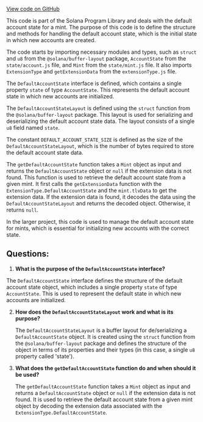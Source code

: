 [View code on GitHub](https://github.com/solana-labs/solana-program-library/token/js/src/extensions/defaultAccountState/state.ts)

This code is part of the Solana Program Library and deals with the default account state for a mint. The purpose of this code is to define the structure and methods for handling the default account state, which is the initial state in which new accounts are created.

The code starts by importing necessary modules and types, such as `struct` and `u8` from the `@solana/buffer-layout` package, `AccountState` from the `state/account.js` file, and `Mint` from the `state/mint.js` file. It also imports `ExtensionType` and `getExtensionData` from the `extensionType.js` file.

The `DefaultAccountState` interface is defined, which contains a single property `state` of type `AccountState`. This represents the default account state in which new accounts are initialized.

The `DefaultAccountStateLayout` is defined using the `struct` function from the `@solana/buffer-layout` package. This layout is used for serializing and deserializing the default account state data. The layout consists of a single `u8` field named `state`.

The constant `DEFAULT_ACCOUNT_STATE_SIZE` is defined as the size of the `DefaultAccountStateLayout`, which is the number of bytes required to store the default account state data.

The `getDefaultAccountState` function takes a `Mint` object as input and returns the `DefaultAccountState` object or `null` if the extension data is not found. This function is used to retrieve the default account state from a given mint. It first calls the `getExtensionData` function with the `ExtensionType.DefaultAccountState` and the `mint.tlvData` to get the extension data. If the extension data is found, it decodes the data using the `DefaultAccountStateLayout` and returns the decoded object. Otherwise, it returns `null`.

In the larger project, this code is used to manage the default account state for mints, which is essential for initializing new accounts with the correct state.
## Questions: 
 1. **What is the purpose of the `DefaultAccountState` interface?**

   The `DefaultAccountState` interface defines the structure of the default account state object, which includes a single property `state` of type `AccountState`. This is used to represent the default state in which new accounts are initialized.

2. **How does the `DefaultAccountStateLayout` work and what is its purpose?**

   The `DefaultAccountStateLayout` is a buffer layout for de/serializing a `DefaultAccountState` object. It is created using the `struct` function from the `@solana/buffer-layout` package and defines the structure of the object in terms of its properties and their types (in this case, a single `u8` property called 'state').

3. **What does the `getDefaultAccountState` function do and when should it be used?**

   The `getDefaultAccountState` function takes a `Mint` object as input and returns a `DefaultAccountState` object or `null` if the extension data is not found. It is used to retrieve the default account state from a given mint object by decoding the extension data associated with the `ExtensionType.DefaultAccountState`.
